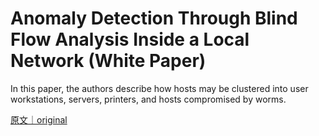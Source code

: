 
# Anomaly Detection Through Blind Flow Analysis Inside a Local Network (White Paper)

In this paper, the authors describe how hosts may be clustered into user workstations, servers, printers, and hosts compromised by worms.

[原文｜original](https://insights.sei.cmu.edu/library/anomaly-detection-through-blind-flow-analysis-inside-a-local-network-white-paper/)
        